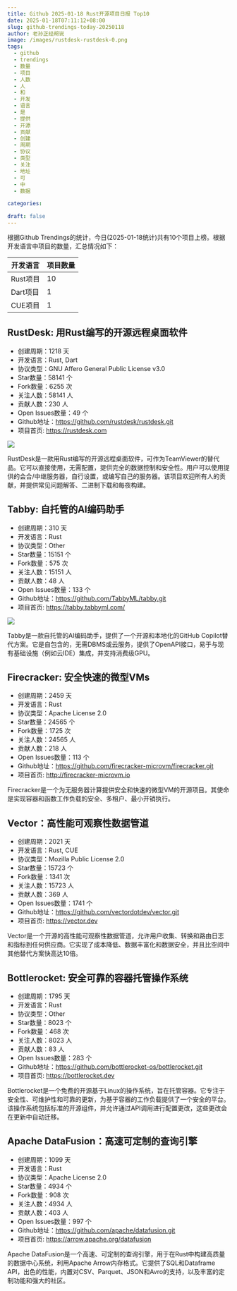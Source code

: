 ```yaml
---
title: Github 2025-01-18 Rust开源项目日报 Top10
date: 2025-01-18T07:11:12+08:00
slug: github-trendings-today-20250118
author: 老孙正经胡说
image: /images/rustdesk-rustdesk-0.png
tags:
  - github
  - trendings
  - 数量
  - 项目
  - 人数
  - 人
  - 和
  - 开发
  - 语言
  - 是
  - 提供
  - 开源
  - 贡献
  - 创建
  - 周期
  - 协议
  - 类型
  - 关注
  - 地址
  - 可
  - 中
  - 数据

categories:

draft: false
---
```



根据Github Trendings的统计，今日(2025-01-18统计)共有10个项目上榜。根据开发语言中项目的数量，汇总情况如下：

| 开发语言 | 项目数量 |
|  ----  | ----  |
| Rust项目 | 10 |
| Dart项目 | 1 |
| CUE项目 | 1 |

## RustDesk: 用Rust编写的开源远程桌面软件

* 创建周期：1218 天
* 开发语言：Rust, Dart
* 协议类型：GNU Affero General Public License v3.0
* Star数量：58141 个
* Fork数量：6255 次
* 关注人数：58141 人
* 贡献人数：230 人
* Open Issues数量：49 个
* Github地址：https://github.com/rustdesk/rustdesk.git
* 项目首页: https://rustdesk.com


![](/images/rustdesk-rustdesk-0.png)

RustDesk是一款用Rust编写的开源远程桌面软件，可作为TeamViewer的替代品。它可以直接使用，无需配置，提供完全的数据控制和安全性。用户可以使用提供的会合/中继服务器，自行设置，或编写自己的服务器。该项目欢迎所有人的贡献，并提供常见问题解答、二进制下载和每夜构建。

## Tabby: 自托管的AI编码助手

* 创建周期：310 天
* 开发语言：Rust
* 协议类型：Other
* Star数量：15151 个
* Fork数量：575 次
* 关注人数：15151 人
* 贡献人数：48 人
* Open Issues数量：133 个
* Github地址：https://github.com/TabbyML/tabby.git
* 项目首页: https://tabby.tabbyml.com/


![](/images/tabbyml-tabby-0.png)

Tabby是一款自托管的AI编码助手，提供了一个开源和本地化的GitHub Copilot替代方案。它是自包含的，无需DBMS或云服务，提供了OpenAPI接口，易于与现有基础设施（例如云IDE）集成，并支持消费级GPU。

## Firecracker: 安全快速的微型VMs

* 创建周期：2459 天
* 开发语言：Rust
* 协议类型：Apache License 2.0
* Star数量：24565 个
* Fork数量：1725 次
* 关注人数：24565 人
* 贡献人数：218 人
* Open Issues数量：113 个
* Github地址：https://github.com/firecracker-microvm/firecracker.git
* 项目首页: http://firecracker-microvm.io


Firecracker是一个为无服务器计算提供安全和快速的微型VM的开源项目。其使命是实现容器和函数工作负载的安全、多租户、最小开销执行。

## Vector：高性能可观察性数据管道

* 创建周期：2021 天
* 开发语言：Rust, CUE
* 协议类型：Mozilla Public License 2.0
* Star数量：15723 个
* Fork数量：1341 次
* 关注人数：15723 人
* 贡献人数：369 人
* Open Issues数量：1741 个
* Github地址：https://github.com/vectordotdev/vector.git
* 项目首页: https://vector.dev


Vector是一个开源的高性能可观察性数据管道，允许用户收集、转换和路由日志和指标到任何供应商。它实现了成本降低、数据丰富化和数据安全，并且比空间中其他替代方案快高达10倍。

## Bottlerocket: 安全可靠的容器托管操作系统

* 创建周期：1795 天
* 开发语言：Rust
* 协议类型：Other
* Star数量：8023 个
* Fork数量：468 次
* 关注人数：8023 人
* 贡献人数：83 人
* Open Issues数量：283 个
* Github地址：https://github.com/bottlerocket-os/bottlerocket.git
* 项目首页: https://bottlerocket.dev


Bottlerocket是一个免费的开源基于Linux的操作系统，旨在托管容器。它专注于安全性、可维护性和可靠的更新，为基于容器的工作负载提供了一个安全的平台。该操作系统包括标准的开源组件，并允许通过API调用进行配置更改，这些更改会在更新中自动迁移。

## Apache DataFusion：高速可定制的查询引擎

* 创建周期：1099 天
* 开发语言：Rust
* 协议类型：Apache License 2.0
* Star数量：4934 个
* Fork数量：908 次
* 关注人数：4934 人
* 贡献人数：403 人
* Open Issues数量：997 个
* Github地址：https://github.com/apache/datafusion.git
* 项目首页: https://arrow.apache.org/datafusion


Apache DataFusion是一个高速、可定制的查询引擎，用于在Rust中构建高质量的数据中心系统，利用Apache Arrow内存格式。它提供了SQL和Dataframe API，出色的性能，内置对CSV、Parquet、JSON和Avro的支持，以及丰富的定制功能和强大的社区。

